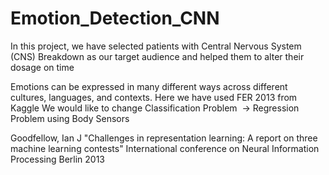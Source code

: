# Emotion_Detection_CNN

In this project, we have selected patients with Central Nervous System (CNS) Breakdown as our target audience and helped them to alter their dosage on time 

Emotions can be expressed in many different ways across different cultures, languages, and contexts. Here we have used FER 2013 from Kaggle
We would like to change Classification Problem  -> Regression Problem using Body Sensors

 Goodfellow, Ian J "Challenges in representation learning: A report on three machine learning contests" International conference on Neural Information Processing Berlin 2013
